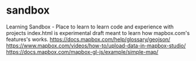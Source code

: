 # sandbox
Learning Sandbox - Place to learn to learn code and experience with projects 
index.html is experimental draft meant to learn how mapbox.com's features's works. 
https://docs.mapbox.com/help/glossary/geojson/
https://www.mapbox.com/videos/how-to/upload-data-in-mapbox-studio/
https://docs.mapbox.com/mapbox-gl-js/example/simple-map/
